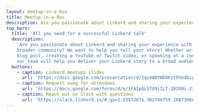 ```yaml
---
layout: meetup-in-a-box
title: Meetup-in-a-Box
description: Are you passionate about Linkerd and sharing your experience with the broader community? We want to help you tell your story! Whether writing a blog post, creating a YouTube or Twitch video, or speaking at a conference, our team will help you deliver your Linkerd story to a broad audience.
top_hero:
  title: 'All you need for a successful Linkerd talk'
  description:
    'Are you passionate about Linkerd and sharing your experience with the
    broader community? We want to help you tell your story! Whether writing a
    blog post, creating a YouTube or Twitch video, or speaking at a conference,
    our team will help you deliver your Linkerd story to a broad audience.'
  buttons:
    - caption: Linkerd meetups slides
      url: 'https://docs.google.com/presentation/d/1qseWDYWD4KzYFhb4bcp8WuDPYFVwB8sYeNnjCsgDUOw/edit#slide=id.g43a491cf2f_1_4'
    - caption: Request swag for attendees
      url: 'https://docs.google.com/forms/d/e/1FAIpQLSfO9jILT-2B3XNi-2IJvLEfPuhyf_Xxc_EqYl3dU8CgVtQCqQ/viewform'
    - caption: Reach out on Slack with questions
      url: 'https://slack.linkerd.io/#_ga=2.25972671.302740759.1607366630-1846635027.1607366630'
---
```

